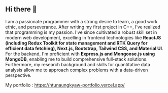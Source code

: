 ## Hi there 👋

I am a passionate programmer with a strong desire to learn, a good work ethic, and perseverance. After writing my first project in C++, I’ve realized that programming is my passion. I've since cultivated a robust skill set in modern web development, excelling in frontend technologies like **ReactJS (including Redux Toolkit for state management and RTK Query for efficient data fetching), Next.js, Bootstrap, Tailwind CSS, and Material UI**. For the backend, I'm proficient with **Express.js and Mongoose.js using MongoDB**, enabling me to build comprehensive full-stack solutions. Furthermore, my research background and skills for quantitative data analysis allow me to approach complex problems with a data-driven perspective.

My portfolio : https://htunaungkyaw-portfolio.vercel.app/
